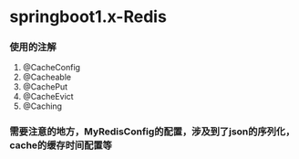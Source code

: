 # springboot1.x-Redis

### 使用的注解
1. @CacheConfig
2. @Cacheable
3. @CachePut
4. @CacheEvict
4. @Caching
### 需要注意的地方，MyRedisConfig的配置，涉及到了json的序列化，cache的缓存时间配置等
